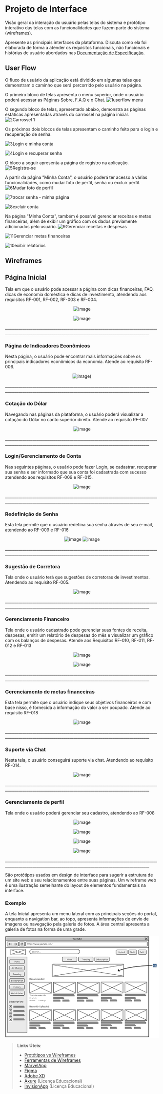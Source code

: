
# Projeto de Interface

Visão geral da interação do usuário pelas telas do sistema e protótipo interativo das telas com as funcionalidades que fazem parte do sistema (wireframes).

 Apresente as principais interfaces da plataforma. Discuta como ela foi elaborada de forma a atender os requisitos funcionais, não funcionais e histórias de usuário abordados nas <a href="2-Especificação do Projeto.md"> Documentação de Especificação</a>.

## User Flow
O fluxo de usuário da aplicação está dividido em algumas telas que demonstram o caminho que será percorrido pelo usuário na página.

O primeiro bloco de telas apresenta o menu superior, onde o usuário poderá acessar as Páginas Sobre, F.A.Q e o Chat.
![1userflow menu](https://user-images.githubusercontent.com/127874059/236552206-36be76b8-94ef-4574-883b-b9c21d4e8469.jpg)


O segundo bloco de telas, apresentado abaixo, demonstra as páginas estáticas apresentadas através do carrossel na página inicial.
![2Carrossel 1](https://user-images.githubusercontent.com/127874059/236082909-d3ffcd54-ae6d-4a55-8196-34a45f9b003b.jpg)

Os próximos dois blocos de telas apresentam o caminho feito para o login e recuperação de senha.

![3Login e minha conta](https://user-images.githubusercontent.com/127874059/236552405-eb9c178f-009a-4c65-a0b9-933b2f90577f.jpg)


![4Login e recuperar senha](https://user-images.githubusercontent.com/127874059/236552548-924ae132-6eda-4433-a5ee-150e32c61dec.png)



O bloco a seguir apresenta a página de registro na aplicação.
![5Registre-se](https://user-images.githubusercontent.com/127874059/236552688-5fb5b963-dd53-4c7f-87a2-92bf958889f7.png)


A partir da página "Minha Conta", o usuário poderá ter acesso a várias funcionalidades, como mudar foto de perfil, senha ou excluir perfil.
![6Mudar foto de perfil](https://user-images.githubusercontent.com/127874059/236552803-2185ba35-9de5-4aad-9a18-12d14186a37a.png)

![7trocar senha - minha página](https://user-images.githubusercontent.com/127874059/236552946-7fec8383-e464-4cd2-af56-8ba93299561a.png)

![8excluir conta](https://user-images.githubusercontent.com/127874059/236553051-1a6a14c6-d63a-4fb9-806e-f43e1f88e07b.jpg)


Na página "Minha Conta", também é possível gerenciar receitas e metas financeiras, além de exibir um gráfico com os dados previamente adicionados pelo usuário.
![9Gerenciar receitas e despesas](https://user-images.githubusercontent.com/127874059/236553161-ffec2b3d-0218-475f-bdf4-6ba9198cb779.png)


![11Gerenciar metas financeiras](https://user-images.githubusercontent.com/127874059/236553201-43f8db20-2239-46bf-bc76-c0f5202e32b5.jpg)


![10exibir relatórios](https://user-images.githubusercontent.com/127874059/236553245-34863eb8-6ce9-4403-bf6f-82aa9aa9ec30.png)



## Wireframes

## **Página Inicial**

Tela em que o usuário pode acessar a página com dicas financeiras, FAQ, dicas de economia doméstica e dicas de investimento, atendendo aos requisitos RF-001, RF-002, RF-003 e RF-004.

 <div align="center">
  
![image](https://user-images.githubusercontent.com/58302377/235816592-22e9a249-755c-4ce7-98e9-eed61a0626fd.png)
   </div>
  <div align="center">
  
![image](https://user-images.githubusercontent.com/58302377/235821238-458818f0-bf0f-4343-afc7-8c5ee68421a2.png)
  
 </div>
 ________________________________________________________________________________________________________________________________________________________

### **Página de Indicadores Econômicos**

Nesta página, o usuário pode encontrar mais informações sobre os principais indicadores econômicos da economia. Atende ao requisito RF-006. 

<div align="center">
 
![image](https://user-images.githubusercontent.com/58302377/235821394-d56183a9-988e-41c1-9ed2-95ab99759f6d.png))
  
 </div>
________________________________________________________________________________________________________________________________________________________

### **Cotação do Dólar**

Navegando nas páginas da plataforma, o usuário poderá visualizar a cotação do Dólar no canto superior direito. Atende ao requisito RF-007
<div align="center">
  
![image](https://user-images.githubusercontent.com/58302377/235823778-721354ad-90f5-489d-9186-06d644dbfdbb.png)
 </div>
________________________________________________________________________________________________________________________________________________________

### **Login/Gerenciamento de Conta** 

Nas seguintes páginas, o usuário pode fazer Login, se cadastrar, recuperar sua senha e ser informado que sua conta foi cadastrada com sucesso atendendo aos requisitos RF-009 e RF-015. 

<div align="center">
  
![image](https://user-images.githubusercontent.com/58302377/235824412-d1eedad2-ad84-4fc7-88c5-27ed1319a0ca.png)
  
 </div>
 ________________________________________________________________________________________________________________________________________________________

### **Redefinição de Senha**

Esta tela permite que o usuário redefina sua senha através de seu e-mail, atendendo ao RF-009 e RF-016 

 <div align="center">
  
 ![image](https://user-images.githubusercontent.com/58302377/235824943-6028f7ae-da76-4945-85fd-699aadd97f31.png)
 ![image](https://user-images.githubusercontent.com/58302377/235824872-1e8feef5-aba8-4ee5-acf2-967b0e755872.png)
  
 </div>
 ________________________________________________________________________________________________________________________________________________________

### **Sugestão de Corretora**

Tela onde o usuário terá que sugestões de corretoras de investimentos. Atendendo ao requisito RF-005.

 <div align="center">
  
![image](https://user-images.githubusercontent.com/58302377/235825080-e1130d25-62be-4a35-9c7d-5e984bcdf662.png)
  
 </div>
 ________________________________________________________________________________________________________________________________________________________

### **Gerenciamento Financeiro**

Tela onde o usuário cadastrado pode gerenciar suas fontes de receita, despesas, emitir um relatório de despesas do mês e visualizar um gráfico com os balanços de despesas. Atende aos Requisitos RF-010, RF-011, RF-012 e RF-013

 <div align="center">
  
![image](https://user-images.githubusercontent.com/58302377/235825626-58d0bb94-2c32-47e6-a7d4-efd74cd260cb.png)
  
 </div>
 
  <div align="center">
  
 ![image](https://user-images.githubusercontent.com/58302377/235825832-c442ca93-71a0-4379-86e5-c2a2d77afa51.png)
  
   </div>
________________________________________________________________________________________________________________________________________________________

### **Gerenciamento de metas financeiras**

Esta tela permite que o usuário indique seus objetivos financeiros e com base nisso, é fornecida a informação do valor a ser poupado. Atende ao requisito RF-018 

<div align="center">
  
![image](https://user-images.githubusercontent.com/58302377/235832759-49572797-df0d-49c7-bb77-b83cf51b82c7.png)

 </div>
________________________________________________________________________________________________________________________________________________________

### **Suporte via Chat**
Nesta tela, o usuário conseguirá suporte via chat. Atendendo ao requisito RF-014. 

<div align="center">
  
![image](https://user-images.githubusercontent.com/58302377/235832957-462b6dda-9c49-4a84-b4ae-ad666407b322.png)

 </div>
________________________________________________________________________________________________________________________________________________________

### **Gerenciamento de perfil**
Tela onde o usuário poderá gerenciar seu cadastro, atendendo ao RF-008

 <div align="center">
  
![image](https://user-images.githubusercontent.com/58302377/235832021-014e0509-fbee-473d-ad94-b43a7af38389.png)

 </div>
 
  <div align="center">
  
 ![image](https://user-images.githubusercontent.com/58302377/235832145-02ab6338-119f-4c20-a323-92945246c1a8.png)

   </div>
   
   <div align="center">
  
 ![image](https://user-images.githubusercontent.com/58302377/235832269-4523ff8b-bc68-444e-8f60-d5aabe2476e5.png)
  
   </div>
   
  <div align="center">  
  
 ![image](https://user-images.githubusercontent.com/58302377/235832387-664543c3-5187-44b1-9639-036a85ee6347.png)
  
  </div>
  ________________________________________________________________________________________________________________________________________________________

São protótipos usados em design de interface para sugerir a estrutura de um site web e seu relacionamentos entre suas páginas. Um wireframe web é uma ilustração semelhante do layout de elementos fundamentais na interface.

### Exemplo

A tela Inicial apresenta um menu lateral com as principais seções do portal, enquanto a navigation bar, ao topo, apresenta informações de envio de imagens ou navegação pela galeria de fotos. A área central apresenta a galeria de fotos na forma de uma grade.

![Exemplo de Wireframe](img/wireframe-example.png)

 
> **Links Úteis**:
> - [Protótipos vs Wireframes](https://www.nngroup.com/videos/prototypes-vs-wireframes-ux-projects/)
> - [Ferramentas de Wireframes](https://rockcontent.com/blog/wireframes/)
> - [MarvelApp](https://marvelapp.com/developers/documentation/tutorials/)
> - [Figma](https://www.figma.com/)
> - [Adobe XD](https://www.adobe.com/br/products/xd.html#scroll)
> - [Axure](https://www.axure.com/edu) (Licença Educacional)
> - [InvisionApp](https://www.invisionapp.com/) (Licença Educacional)
